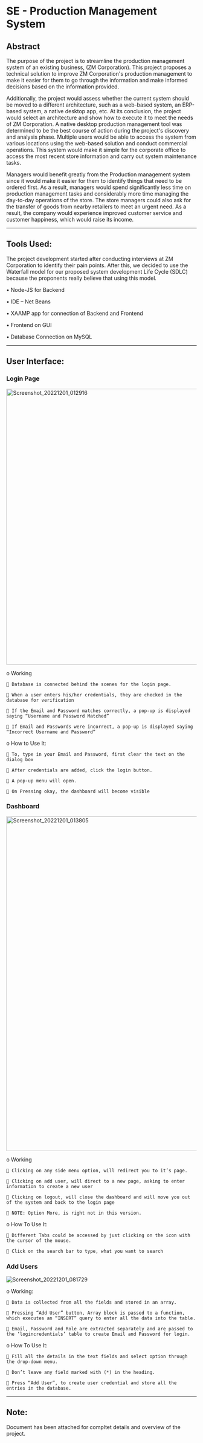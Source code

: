 # SE - Production Management System

## Abstract

The purpose of the project is to streamline the production management system of an existing business, (ZM Corporation). This project proposes a technical solution to improve ZM Corporation's production management to make it easier for them to go through the information and make informed decisions based on the information provided.

Additionally, the project would assess whether the current system should be moved to a different architecture, such as a web-based system, an ERP-based system, a native desktop app, etc. At its conclusion, the project would select an architecture and show how to execute it to meet the needs of ZM Corporation. A native desktop production management tool was determined to be the best course of action during the project's discovery and analysis phase. Multiple users would be able to access the system from various locations using the web-based solution and conduct commercial operations. This system would make it simple for the corporate office to access the most recent store information and carry out system maintenance tasks.

Managers would benefit greatly from the Production management system since it would make it easier for them to identify things that need to be ordered first. As a result, managers would spend significantly less time on production management tasks and considerably more time managing the day-to-day operations of the store. The store managers could also ask for the transfer of goods from nearby retailers to meet an urgent need. As a result, the company would experience improved customer service and customer happiness, which would raise its income.

--------------------------------------------------------------------------------------------------------------------------------------------------------------------

## Tools Used:

The project development started after conducting interviews at ZM Corporation to identify their pain points. After this, we decided to use the Waterfall model for our  proposed system development Life Cycle (SDLC) because the proponents really believe that using this model.

•	Node-JS for Backend

•	IDE – Net Beans

•	XAAMP  app for connection of Backend and Frontend

•	Frontend on GUI

•	Database Connection on MySQL

--------------------------------------------------------------------------------------------------------------------------------------------------------------------

## User Interface:

### Login Page
	
<img width="729" alt="Screenshot_20221201_012916" src="https://user-images.githubusercontent.com/76508613/211358495-68330084-0eac-402c-893e-156c3a439872.png">


o Working

	 Database is connected behind the scenes for the login page.

	 When a user enters his/her credentials, they are checked in the database for verification

	 If the Email and Password matches correctly, a pop-up is displayed saying “Username and Password Matched”

	 If Email and Passwords were incorrect, a pop-up is displayed saying
  	“Incorrect Username and Password”
  
o How to Use It:

	 To, type in your Email and Password, first clear the text on the dialog box

	 After credentials are added, click the login button.

	 A pop-up menu will open.

	 On Pressing okay, the dashboard will become visible

### Dashboard

<img width="884" alt="Screenshot_20221201_013805" src="https://user-images.githubusercontent.com/76508613/211359411-7cad58d4-c313-4606-acb8-b504db5d55d3.png">

o Working

	 Clicking on any side menu option, will redirect you to it’s page.
	
	 Clicking on add user, will direct to a new page, asking to enter information to create a new user
	
	 Clicking on logout, will close the dashboard and will move you out of the system and back to the login page
	
	 NOTE: Option More, is right not in this version.
	
o How To Use It:

	 Different Tabs could be accessed by just clicking on the icon with the cursor of the mouse.
	
	 Click on the search bar to type, what you want to search
	
### Add Users
 
 ![Screenshot_20221201_081729](https://user-images.githubusercontent.com/76508613/211359918-a987dae7-548e-45b2-8c92-02507b06606b.png)

o Working: 

	 Data is collected from all the fields and stored in an array.
	
	 Pressing “Add User” button, Array block is passed to a function, which executes an “INSERT” query to enter all the data into the table.
	
 	 Email, Password and Role are extracted separately and are passed to the ‘logincredentials’ table to create Email and Password for login.

o How To Use It:

 	 Fill all the details in the text fields and select option through the drop-down menu.
	
	 Don’t leave any field marked with (*) in the heading.
	
	 Press “Add User”, to create user credential and store all the entries in the database.

--------------------------------------------------------------------------------------------------------------------------------------------------------------------
	
## Note: 

Document has been attached for compltet details and overview of the project.


